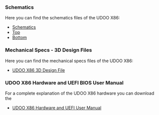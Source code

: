 ### Schematics

Here you can find the schematics files of the UDOO X86:
* [Schematics](http://udoo.org/download/files/UDOO_X86/schematics/UDOOX86_revH_schematics.pdf)
* [Top](http://udoo.org/download/files/UDOO_X86/schematics/UDOOX86_revH_top_P0B02H10.pdf)
* [Bottom](http://udoo.org/download/files/UDOO_X86/schematics/UDOOX86_revH_bottom_P0B02H20.pdf)

### Mechanical Specs - 3D Design Files

Here you can find the mechanical specs files of the UDOO X86:
* [UDOO X86 3D Design File](http://udoo.org/download/files/mechanical_specs/udoo_x86_3d_model_revH.zip)


### UDOO X86 Hardware and UEFI BIOS User Manual

For a complete explanation of the UDOO X86 hardware you can download the  
* [UDOO X86 Hardware and UEFI User Manual](http://download.udoo.org/files/UDOO_X86/Doc/UDOO_X86_MANUAL_Rel.1.0.pdf)
